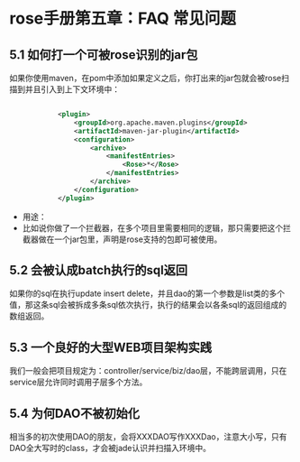 rose手册第五章：FAQ 常见问题
============================

5.1 如何打一个可被rose识别的jar包
----------------------------------

 如果你使用maven，在pom中添加如果定义之后，你打出来的jar包就会被rose扫描到并且引入到上下文环境中：

```xml

			<plugin>
				<groupId>org.apache.maven.plugins</groupId>
				<artifactId>maven-jar-plugin</artifactId>
				<configuration>
					<archive>
						<manifestEntries>
							<Rose>*</Rose>
						</manifestEntries>
					</archive>
				</configuration>
			</plugin>

```

* 用途：
 * 比如说你做了一个拦截器，在多个项目里需要相同的逻辑，那只需要把这个拦截器做在一个jar包里，声明是rose支持的包即可被使用。

5.2 会被认成batch执行的sql返回
------------------------------

 如果你的sql在执行update insert delete，并且dao的第一个参数是list类的多个值，那这条sql会被拆成多条sql依次执行，执行的结果会以各条sql的返回组成的数组返回。

5.3 一个良好的大型WEB项目架构实践
---------------------------------

 我们一般会把项目规定为：controller/service/biz/dao层，不能跨层调用，只在service层允许同时调用子层多个方法。

5.4 为何DAO不被初始化
---------------------

 相当多的初次使用DAO的朋友，会将XXXDAO写作XXXDao，注意大小写，只有DAO全大写时的class，才会被jade认识并扫描入环境中。
